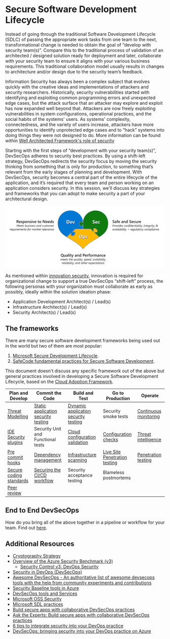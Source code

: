 # Secure Software Development Lifecycle

Instead of going through the traditional Software Development Lifecycle (SDLC) of passing the appropriate work tasks from one team to the next, transformational change is needed to obtain the goal of “develop with security team(s)”. Compare this to the traditional process of validation of an architected / designed solution ready for deployment and later, collaborate with your security team to ensure it aligns with your various business requirements. This traditional collaboration model usually results in changes to architecture and/or design due to the security team’s feedback.

Information Security has always been a complex subject that evolves quickly with the creative ideas and implementations of attackers and security researchers. Historically, security vulnerabilities started with identifying and exploiting common programming errors and unexpected edge cases, but the attack surface that an attacker may explore and exploit has now expanded well beyond that. Attackers are now freely exploiting vulnerabilities in system configurations, operational practices, and the social habits of the systems' users. As systems' complexity, connectedness, and the variety of users increase, attackers have more opportunities to identify unprotected edge cases and to “hack” systems into doing things they were not designed to do. More information can be found within [Well Architected Framework's role of security](https://docs.microsoft.com/en-us/azure/architecture/framework/security/overview)

Starting with the first steps of “development with your security team(s)”, DevSecOps adheres to security best practices. By using a shift-left strategy, DevSecOps redirects the security focus by moving the security thinking from something that is only for production, to something that’s relevant from the early stages of planning and development. With DevSecOps, security becomes a central part of the entire lifecycle of the application, and it’s required that every team and person working on an application considers security. In this session, we'll discuss key strategies and frameworks that you can adopt to make security a part of your architectural design.

![innovation security devsecops team collaboration](./media/devsecops-heart.png)

As mentioned within [innovation security](https://docs.microsoft.com/en-us/azure/cloud-adoption-framework/secure/innovation-security), innovation is required for organizational change to support a true DevSecOps “shift-left” process, the following personas with your organization must collaborate as early as possibly, ideally within the solution ideation phase:

 - Application Development Architect(s) / Lead(s)
 - Infrastructure Architect(s) / Lead(s)
 - Security Architect(s) / Lead(s)

## The frameworks

There are many secure software development frameworks being used out in the world but two of them are most popular:
1. [Microsoft Secure Development Lifecycle](https://www.microsoft.com/en-us/securityengineering/sdl/practices).
1. [SafeCode fundamental practices for Secure Software Development](https://safecode.org/fundamental-practices-secure-software-development-2/).

This document doesn't discuss any specific framework out of the above but general practices involved in developing a Secure Software Development Lifecycle, based on the [Cloud Adoption Framework](https://docs.microsoft.com/en-us/azure/cloud-adoption-framework/secure/devsecops-controls).

| Plan and Develop | Commit the Code | Build and Test | Go to Production | Operate |  
|---|---|---|---|---|
|[Threat Modelling](./ThreatModelling.md)| [Static application security testing](./CodeAnalysis.md)| [Dynamic application security testing](./CodeAnalysis.md) | Security smoke tests | [Continuous monitoring](Operate.md)
|[IDE Security plugins](./CodeAnalysis.md)| Security Unit and Functional tests | [Cloud configuration validation](CloudConfigValidation.md) | [Configuration checks](CloudConfigValidation.md) | [Threat intelligence](Operate.md)
|[Pre commit hooks](https://git-scm.com/book/en/v2/Customizing-Git-Git-Hooks)| [Dependency management](./CodeAnalysis.md) | [Infrastructure scanning](CloudConfigValidation.md) | [Live Site Penetration testing](https://docs.microsoft.com/en-us/azure/security/fundamentals/pen-testing) | [Penetration testing](https://docs.microsoft.com/en-us/azure/security/fundamentals/pen-testing)
|[Secure coding standards](https://owasp.org/www-project-secure-coding-practices-quick-reference-guide/migrated_content) | [Securing the CI/CD workflow](./securingCICD.md) | Security acceptance testing | Blameless postmortems
|[Peer review](https://docs.github.com/en/pull-requests/collaborating-with-pull-requests/proposing-changes-to-your-work-with-pull-requests/about-pull-requests)||||

## End to End DevSecOps

How do you bring all of the above together in a pipeline or workflow for your team. Find out [here](EndToEnd.md).

## Additional Resources

- [Cryptography Strategy](./CryptographyStrategy.md)
- [Overview of the Azure Security Benchmark (v3)](https://docs.microsoft.com/en-us/security/benchmark/azure/overview)
  - [Security Control v3: DevOps Security](https://docs.microsoft.com/en-us/security/benchmark/azure/security-controls-v3-devops-security)
- [Security in DevOps (DevSecOps)](https://docs.microsoft.com/en-us/devops/operate/security-in-devops)
- [Awesome DevSecOps - An authoritative list of awesome devsecops tools with the help from community experiments and contributions](https://github.com/devsecops/awesome-devsecops)
- [Security Baseline tools in Azure](https://docs.microsoft.com/en-us/azure/cloud-adoption-framework/govern/security-baseline/toolchain)
- [DevSecOps tools and Services](https://azure.microsoft.com/en-us/solutions/devsecops/#overview)
- [Microsoft OSS Security](https://www.microsoft.com/en-us/securityengineering/opensource/?activetab=security+analysis%3aprimaryr3)
- [Microsoft SDL practices](https://www.microsoft.com/en-us/securityengineering/sdl/practices)
- [Build secure apps with collaborative DevSecOps practices](https://myignite.microsoft.com/sessions/0c2b0490-1e47-4144-a569-20632ea53661?source=sessions)
- [Ask the Experts: Build secure apps with collaborative DevSecOps practices](https://myignite.microsoft.com/sessions/114eeb34-9bb8-4798-bc3c-f179ec2d05e2?source=sessions)
- [6 tips to integrate security into your DevOps practice](https://azure.microsoft.com/mediahandler/files/resourcefiles/6-tips-to-integrate-security-into-your-devops-practices/DevSecOps_Report_Tips_D6_fm.pdf)
- [DevSecOps: bringing security into your DevOps practice on Azure](https://docs.microsoft.com/en-us/shows/Azure-Enablement/DevSecOps-bringing-security-into-your-DevOps-practice-on-Azure)